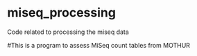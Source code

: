 # miseq_processing
Code related to processing the miseq data

#This is a program to assess MiSeq count tables from MOTHUR

